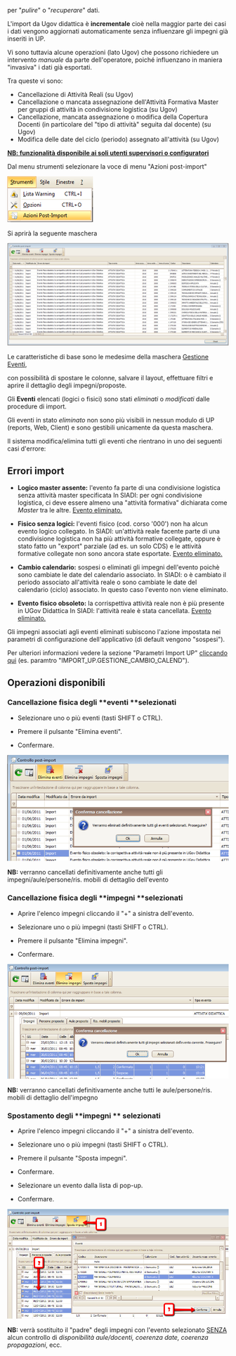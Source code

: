 ﻿per "_pulire_" o "_recuperare_" dati.  


L'import da Ugov didattica è **incrementale** cioè nella maggior parte dei casi i dati vengono aggiornati automaticamente senza influenzare
gli impegni già inseriti in UP.

Vi sono tuttavia alcune operazioni (lato Ugov) che possono richiedere un intervento _manuale_ da parte dell'operatore,
poiché influenzano in maniera "invasiva" i dati già esportati.  

Tra queste vi sono:

  *  Cancellazione di Attività Reali (su Ugov)
  *  Cancellazione o mancata assegnazione dell'Attività Formativa Master per gruppi di attività in condivisione logistica (su Ugov)
  *  Cancellazione, mancata assegnazione o modifica della Copertura Docenti (in particolare del "tipo di attività" seguita dal docente) (su Ugov)
  *  Modifica delle date del ciclo (periodo) assegnato all'attività (su Ugov)

**<span style="text-decoration:underline">NB: funzionalità disponibile ai soli utenti supervisori o configuratori</span>**




Dal menu strumenti selezionare la voce di menu "Azioni post-import"

![](uploads/images/up_client_post_import4.png)


Si aprirà la seguente maschera

![](uploads/images/up_client_post_import.png)

Le caratteristiche di base sono le medesime della maschera [Gestione Eventi](up_client_Eventi.md),   

con possibilità di spostare le colonne, salvare il layout, effettuare filtri e aprire il dettaglio degli impegni/proposte.


Gli **Eventi** elencati (logici o fisici) sono stati _eliminati_ o _modificati_ dalle procedure di import.  

Gli eventi in stato _eliminato_ non sono più visibili in nessun modulo di UP (reports, Web, Client) e sono gestibili unicamente da questa maschera.  


Il sistema modifica/elimina tutti gli eventi che rientrano in uno dei seguenti casi d'errore:

##  Errori import 

  *  **Logico master assente:** l'evento fa parte di una condivisione logistica senza attività master specificata 
  In SIADI: per ogni condivisione logistica, ci deve essere almeno una "attività formativa" dichiarata come _Master_ tra le altre. <span style="text-decoration:underline">Evento eliminato.</span>                              


  *  **Fisico senza logici:** l'eventi fisico (cod. corso '000') non ha alcun evento logico collegato.
  In SIADI: un'attività reale facente parte di una condivisione logistica non ha più attività formative collegate, oppure è stato fatto un "export" parziale (ad es. un solo CDS)
  e le attività formative collegate non sono ancora state esportate. <span style="text-decoration:underline">Evento eliminato.</span>


  *  **Cambio calendario:** sospesi o eliminati gli impegni dell'evento poichè sono cambiate le date del calendario associato.
  In SIADI: o è cambiato il periodo associato all'attività reale o sono cambiate le date del calendario (ciclo) associato. In questo caso l'evento non viene eliminato.


  *  **Evento fisico obsoleto:** la corrispettiva attività reale non è più presente in UGov Didattica
  In SIADI: l'attività reale è stata cancellata. <span style="text-decoration:underline">Evento eliminato.</span>



Gli impegni associati agli eventi eliminati subiscono l'azione impostata nei parametri di configurazione dell'applicativo (di default vengono "sospesi").  

Per ulteriori informazioni vedere la sezione "Parametri Import UP" [cliccando qui](Parametri-Configurazione.md) (es. paramtro "IMPORT_UP.GESTIONE_CAMBIO_CALEND").



## Operazioni disponibili



###  Cancellazione fisica degli **eventi **selezionati 

  *  Selezionare uno o più eventi (tasti SHIFT o CTRL).  

  *  Premere il pulsante "Elimina eventi".  

  *  Confermare.  


![](uploads/images/up_client_post_import1.png)

**NB:** verranno cancellati definitivamente anche tutti gli impegni/aule/persone/ris. mobili di dettaglio dell'evento



###  Cancellazione fisica degli **impegni **selezionati 

  *  Aprire l'elenco impegni cliccando il "+" a sinistra dell'evento.  

  *  Selezionare uno o più impegni (tasti SHIFT o CTRL).  

  *  Premere il pulsante "Elimina impegni".  

  *  Confermare.  


![](uploads/images/up_client_post_import2.png)

**NB:** verranno cancellati definitivamente anche tutti le aule/persone/ris. mobili di dettaglio dell'impegno




###  Spostamento degli **impegni ** selezionati 

  *  Aprire l'elenco impegni cliccando il "+" a sinistra dell'evento.  

  *  Selezionare uno o più impegni (tasti SHIFT o CTRL).  

  *  Premere il pulsante "Sposta impegni".  

  *  Confermare.  

  *  Selezionare un evento dalla lista di pop-up.  

  *  Confermare.  


![](uploads/images/up_client_post_import3.png)

**NB:** verrà sostituito il "padre" degli impegni con l'evento selezionato <span style="text-decoration:underline">SENZA</span> alcun controllo di _disponibilità aule/docenti, coerenza date, coerenza propagazioni_, ecc.
